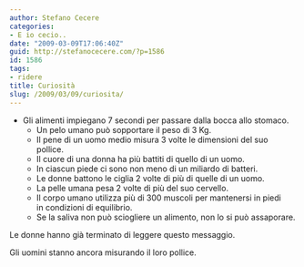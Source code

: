 ```yaml
---
author: Stefano Cecere
categories:
- E io cecio..
date: "2009-03-09T17:06:40Z"
guid: http://stefanocecere.com/?p=1586
id: 1586
tags:
- ridere
title: Curiosità
slug: /2009/03/09/curiosita/
---
```


* Gli alimenti impiegano 7 secondi per passare dalla bocca allo stomaco.
  * Un pelo umano può sopportare il peso di 3 Kg.
  * Il pene di un uomo medio misura 3 volte le dimensioni del suo pollice.
  * Il cuore di una donna ha più battiti di quello di un uomo.
  * In ciascun piede ci sono non meno di un miliardo di batteri.
  * Le donne battono le ciglia 2 volte di più di quelle di un uomo.
  * La pelle umana pesa 2 volte di più del suo cervello.
  * Il corpo umano utilizza più di 300 muscoli per mantenersi in piedi in condizioni di equilibrio.
  * Se la saliva non può sciogliere un alimento, non lo si può assaporare.

Le donne hanno già terminato di leggere questo messaggio.

Gli uomini stanno ancora misurando il loro pollice.
